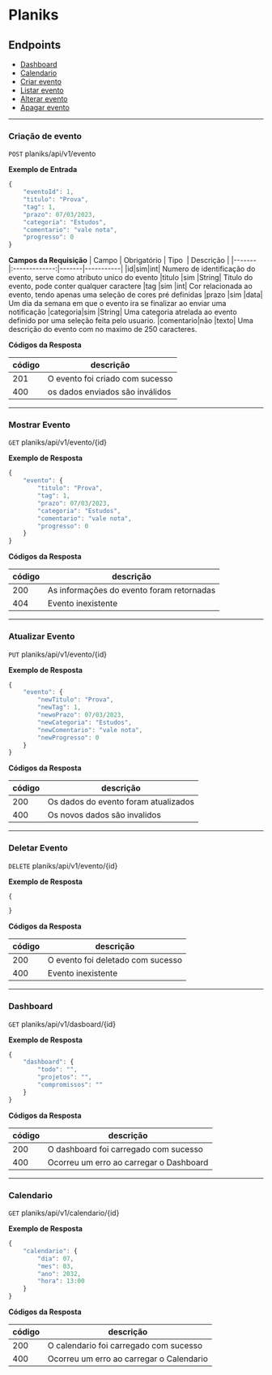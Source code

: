 # Planiks
## Endpoints 
- [Dashboard](#dashboard)
- [Calendario](#calendario)
- [Criar evento](#criação-de-evento)
- [Listar evento](#mostrar-evento)
- [Alterar evento](#atualizar-evento)
- [Apagar evento](#deletar-evento)

---

<!-- POST - CRIAR -->
### Criação de evento

`POST` planiks/api/v1/evento

**Exemplo de Entrada** 
```js
{
    "eventoId": 1,
    "titulo": "Prova",
    "tag": 1,
    "prazo": 07/03/2023,
    "categoria": "Estudos",
    "comentario": "vale nota",
    "progresso": 0
}
```

**Campos da Requisição**
| Campo | Obrigatório | Tipo  | Descrição |
|-------|:-------------:|-------|-----------|
|id|sim|int| Numero de identificação do evento, serve como atributo unico do evento
|titulo |sim            |String| Titulo do evento, pode conter qualquer caractere
|tag    |sim            |int| Cor relacionada ao evento, tendo apenas uma seleção de cores pré definidas
|prazo  |sim            |data| Um dia da semana em que o evento ira se finalizar ao enviar uma notificação
|categoria|sim          |String| Uma categoria atrelada ao evento definido por uma seleção feita pelo usuario.
|comentario|não         |texto| Uma descrição do evento com no maximo de 250 caracteres.

**Códigos da Resposta**

|código|descrição
|-|-
201 | O evento foi criado com sucesso
400 | os dados enviados são inválidos

---

<!-- GET - LISTAR/MOSTRAR -->
### Mostrar Evento

`GET` planiks/api/v1/evento/{id}

**Exemplo de Resposta** 
```js
{
    "evento": {
        "titulo": "Prova",
        "tag": 1,
        "prazo": 07/03/2023,
        "categoria": "Estudos",
        "comentario": "vale nota",
        "progresso": 0
    }
}
```

**Códigos da Resposta**

|código|descrição
|-|-
200 | As informações do evento foram retornadas
404 | Evento inexistente

---

<!-- PUT - ATUALIZAR -->
### Atualizar Evento

`PUT` planiks/api/v1/evento/{id}

**Exemplo de Resposta** 
```js
{
    "evento": {
        "newTitulo": "Prova",
        "newTag": 1,
        "newoPrazo": 07/03/2023,
        "newCategoria": "Estudos",
        "newComentario": "vale nota",
        "newProgresso": 0
    }
}
```

**Códigos da Resposta**

|código|descrição
|-|-
200 | Os dados do evento foram atualizados
400 | Os novos dados são invalidos

---

<!-- DELETE - DELETAR -->
### Deletar Evento

`DELETE` planiks/api/v1/evento/{id}

**Exemplo de Resposta** 
```js
{

}
```

**Códigos da Resposta**

|código|descrição
|-|-
200 | O evento foi deletado com sucesso
400 | Evento inexistente

---

<!-- Dashboard -->
### Dashboard

`GET` planiks/api/v1/dasboard/{id}

**Exemplo de Resposta** 
```js
{
    "dashboard": {
        "todo": "",
        "projetos": "",
        "compromissos": ""
    }
}
```

**Códigos da Resposta**

|código|descrição
|-|-
200 | O dashboard foi carregado com sucesso
400 | Ocorreu um erro ao carregar o Dashboard

---

<!-- Calendario -->
### Calendario

`GET` planiks/api/v1/calendario/{id}

**Exemplo de Resposta** 
```js
{
    "calendario": {
        "dia": 07,
        "mes": 03,
        "ano": 2032,
        "hora": 13:00
    }
}
```

**Códigos da Resposta**

|código|descrição
|-|-
200 | O calendario foi carregado com sucesso
400 | Ocorreu um erro ao carregar o Calendario
